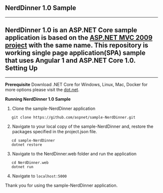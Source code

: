 NerdDinner 1.0 Sample
----------------------
----------
NerdDinner 1.0  is an ASP.NET Core sample application is based on the  [ASP.NET MVC  2009 project](http://www.nerddinner.com/) with the same name. This repository is working single page application(SPA) sample that uses Angular 1 and ASP.NET Core 1.0. 
Setting Up 
----------------------
----------
**Prerequisite**
Download .NET Core for Windows, Linux, Mac, Docker for more options please visit the [dot.net](https://www.microsoft.com/net/download#core).   

**Running NerdDinner 1.0 Sample**

 1. Clone the sample-NerdDinner application

 ```
    git clone https://github.com/aspnet/sample-NerdDinner.git
```

 2. Navigate to your local copy of the sample-NerdDinner and, restore the packages specified in the project.json file.
 
 ```
    cd sample-NerdDinner
    dotnet restore 
```

 3. Navigate to the NerdDinner.web folder and run the application 
 
 ```
    cd NerdDinner.web
    dotnet run 
```

 4. Navigate to  ```localhost:5000 ```

Thank you for using the sample-NerdDinner application.

